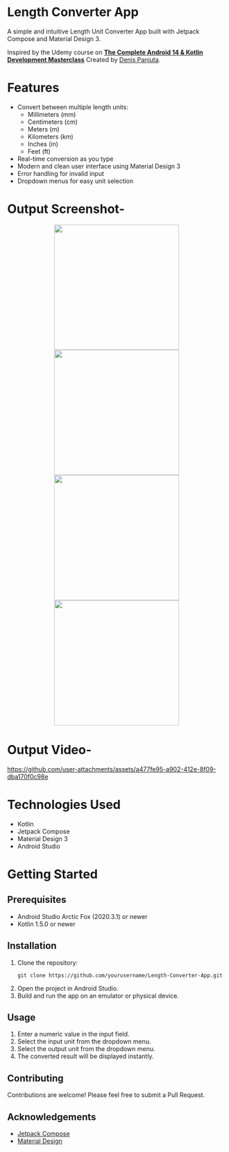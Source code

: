 # Length Converter App
A simple and intuitive Length Unit Converter App built with Jetpack Compose and Material Design 3.

Inspired by the Udemy course on [**The Complete Android 14 & Kotlin Development Masterclass**](https://www.udemy.com/course/android-kotlin-developer/) Created by [Denis Panjuta](https://www.udemy.com/user/denispanjuta/).

# Features
* Convert between multiple length units:
  *  Millimeters (mm)
  * Centimeters (cm)
  * Meters (m)
  * Kilometers (km)
  * Inches (in)
  * Feet (ft)
* Real-time conversion as you type
* Modern and clean user interface using Material Design 3
* Error handling for invalid input
* Dropdown menus for easy unit selection

# Output Screenshot-
<p align="center">
<img src="https://github.com/user-attachments/assets/929c3a75-e82c-4309-bde6-5d944ca7d7ff" width="288">
<img src="https://github.com/user-attachments/assets/1e05f07f-bd67-4e8a-969e-e73d4089f215" width="288">
<img src="https://github.com/user-attachments/assets/7f747378-bc87-450d-814e-e01c751440c3" width="288">
<img src="https://github.com/user-attachments/assets/b8028110-b125-474b-8547-7d17cfe66987" width="288">
</p>

# Output Video-
https://github.com/user-attachments/assets/a477fe95-a902-412e-8f09-dba170f0c98e

# Technologies Used
* Kotlin
* Jetpack Compose
* Material Design 3
* Android Studio

# Getting Started
## Prerequisites
- Android Studio Arctic Fox (2020.3.1) or newer
- Kotlin 1.5.0 or newer

## Installation
1. Clone the repository:
   ```
   git clone https://github.com/yourusername/Length-Converter-App.git
   ```
2. Open the project in Android Studio.
3. Build and run the app on an emulator or physical device.

## Usage
1. Enter a numeric value in the input field.
2. Select the input unit from the dropdown menu.
3. Select the output unit from the dropdown menu.
4. The converted result will be displayed instantly.

## Contributing
Contributions are welcome! Please feel free to submit a Pull Request.

## Acknowledgements
- [Jetpack Compose](https://developer.android.com/jetpack/compose)
- [Material Design](https://m3.material.io)
